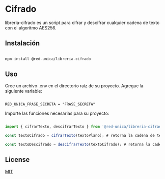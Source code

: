 
# Cifrado

  

libreria-cifrado es un script para cifrar y descifrar cualquier cadena de texto con el algoritmo AES256.

  

## Instalación

  

```bash

npm install @red-unica/libreria-cifrado

```

  

## Uso

Cree un archivo .env en el directorio raíz de su proyecto. Agregue la siguiente variable:
```

RED_UNICA_FRASE_SECRETA = "FRASE_SECRETA"

``` 

Importe las funciones necesarias para su proyecto:

```javascript

import { cifrarTexto, descifrarTexto } from '@red-unica/libreria-cifrado'  

const textoCifrado = cifrarTexto(textoPlano); # retorna la cadena de texto cifrada  

const textoDescifrado = descifrarTexto(textoCifrado); # retorna la cadena de texto descifrada

```

  

## License

[MIT](https://choosealicense.com/licenses/mit/)